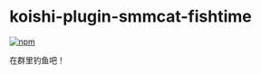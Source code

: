 # koishi-plugin-smmcat-fishtime

[![npm](https://img.shields.io/npm/v/koishi-plugin-smmcat-fishtime?style=flat-square)](https://www.npmjs.com/package/koishi-plugin-smmcat-fishtime)

在群里钓鱼吧！
